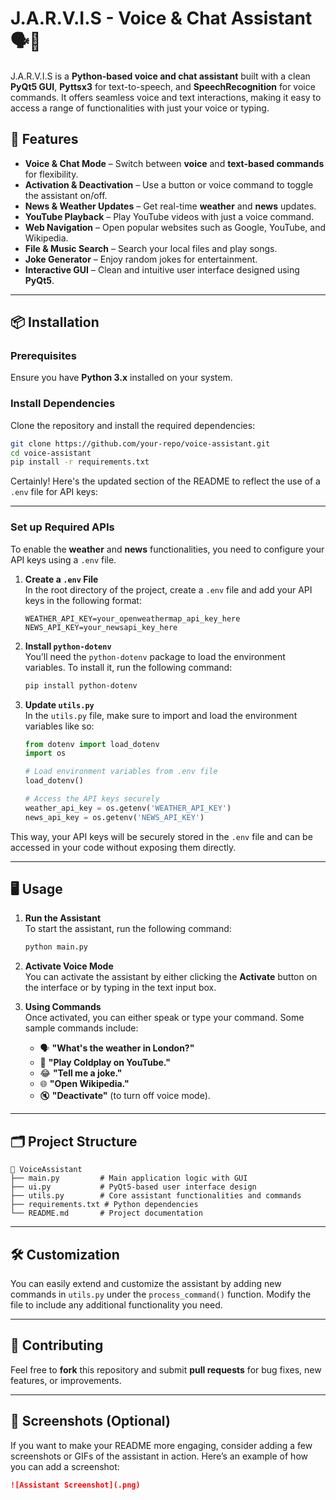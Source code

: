 
# J.A.R.V.I.S - Voice & Chat Assistant 🗣️💬

J.A.R.V.I.S is a **Python-based voice and chat assistant** built with a clean **PyQt5 GUI**, **Pyttsx3** for text-to-speech, and **SpeechRecognition** for voice commands. It offers seamless voice and text interactions, making it easy to access a range of functionalities with just your voice or typing.

## 🚀 Features

- **Voice & Chat Mode** – Switch between **voice** and **text-based commands** for flexibility.
- **Activation & Deactivation** – Use a button or voice command to toggle the assistant on/off.
- **News & Weather Updates** – Get real-time **weather** and **news** updates.
- **YouTube Playback** – Play YouTube videos with just a voice command.
- **Web Navigation** – Open popular websites such as Google, YouTube, and Wikipedia.
- **File & Music Search** – Search your local files and play songs.
- **Joke Generator** – Enjoy random jokes for entertainment.
- **Interactive GUI** – Clean and intuitive user interface designed using **PyQt5**.

---

## 📦 Installation

### **Prerequisites**  

Ensure you have **Python 3.x** installed on your system.

### **Install Dependencies**  

Clone the repository and install the required dependencies:

```bash
git clone https://github.com/your-repo/voice-assistant.git
cd voice-assistant
pip install -r requirements.txt
```

Certainly! Here's the updated section of the README to reflect the use of a `.env` file for API keys:

---

### **Set up Required APIs**  

To enable the **weather** and **news** functionalities, you need to configure your API keys using a `.env` file.

1. **Create a `.env` File**  
   In the root directory of the project, create a `.env` file and add your API keys in the following format:

   ```
   WEATHER_API_KEY=your_openweathermap_api_key_here
   NEWS_API_KEY=your_newsapi_key_here
   ```

2. **Install `python-dotenv`**  
   You’ll need the `python-dotenv` package to load the environment variables. To install it, run the following command:

   ```bash
   pip install python-dotenv
   ```

3. **Update `utils.py`**  
   In the `utils.py` file, make sure to import and load the environment variables like so:

   ```python
   from dotenv import load_dotenv
   import os

   # Load environment variables from .env file
   load_dotenv()

   # Access the API keys securely
   weather_api_key = os.getenv('WEATHER_API_KEY')
   news_api_key = os.getenv('NEWS_API_KEY')
   ```

This way, your API keys will be securely stored in the `.env` file and can be accessed in your code without exposing them directly.

---

## 🖥️ Usage

1. **Run the Assistant**  
   To start the assistant, run the following command:

   ```bash
   python main.py
   ```

2. **Activate Voice Mode**  
   You can activate the assistant by either clicking the **Activate** button on the interface or by typing in the text input box.

3. **Using Commands**  
   Once activated, you can either speak or type your command. Some sample commands include:
   
   - 🗣️ **"What's the weather in London?"**
   - 🎵 **"Play Coldplay on YouTube."**
   - 😂 **"Tell me a joke."**
   - 🌐 **"Open Wikipedia."**
   - 🔇 **"Deactivate"** (to turn off voice mode).

---

## 🗂️ Project Structure

```
📂 VoiceAssistant
├── main.py         # Main application logic with GUI
├── ui.py           # PyQt5-based user interface design
├── utils.py        # Core assistant functionalities and commands
├── requirements.txt # Python dependencies
└── README.md       # Project documentation
```

---

## 🛠️ Customization

You can easily extend and customize the assistant by adding new commands in `utils.py` under the `process_command()` function. Modify the file to include any additional functionality you need.

---

## 🤝 Contributing

Feel free to **fork** this repository and submit **pull requests** for bug fixes, new features, or improvements.

---

## 📸 Screenshots (Optional)

If you want to make your README more engaging, consider adding a few screenshots or GIFs of the assistant in action. Here’s an example of how you can add a screenshot:

```markdown
![Assistant Screenshot](.png)
```

